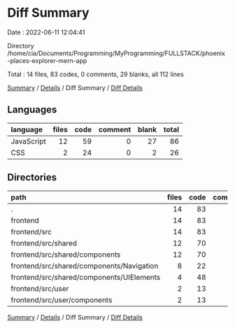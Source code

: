 # Diff Summary

Date : 2022-06-11 12:04:41

Directory /home/cia/Documents/Programming/MyProgramming/FULLSTACK/phoenix-places-explorer-mern-app

Total : 14 files,  83 codes, 0 comments, 29 blanks, all 112 lines

[Summary](results.md) / [Details](details.md) / Diff Summary / [Diff Details](diff-details.md)

## Languages
| language | files | code | comment | blank | total |
| :--- | ---: | ---: | ---: | ---: | ---: |
| JavaScript | 12 | 59 | 0 | 27 | 86 |
| CSS | 2 | 24 | 0 | 2 | 26 |

## Directories
| path | files | code | comment | blank | total |
| :--- | ---: | ---: | ---: | ---: | ---: |
| . | 14 | 83 | 0 | 29 | 112 |
| frontend | 14 | 83 | 0 | 29 | 112 |
| frontend/src | 14 | 83 | 0 | 29 | 112 |
| frontend/src/shared | 12 | 70 | 0 | 29 | 99 |
| frontend/src/shared/components | 12 | 70 | 0 | 29 | 99 |
| frontend/src/shared/components/Navigation | 8 | 22 | 0 | 19 | 41 |
| frontend/src/shared/components/UIElements | 4 | 48 | 0 | 10 | 58 |
| frontend/src/user | 2 | 13 | 0 | 0 | 13 |
| frontend/src/user/components | 2 | 13 | 0 | 0 | 13 |

[Summary](results.md) / [Details](details.md) / Diff Summary / [Diff Details](diff-details.md)
